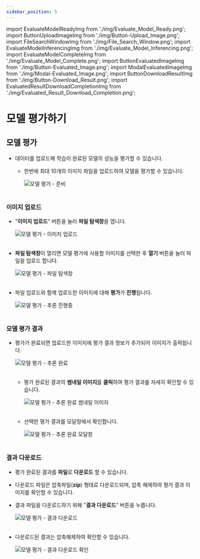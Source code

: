 ```yaml
---
sidebar_position: 5
---
```


import EvaluateModelReadyImg from './img/Evaluate_Model_Ready.png';
import ButtonUploadImageImg from './img/Button-Upload_Image.png';
import FileSearchWindowImg from './img/File_Search_Window.png';
import EvaluateModelInferencingImg from './img/Evaluate_Model_Inferencing.png';
import EvaluateModelCompleteImg from './img/Evaluate_Model_Complete.png';
import ButtonEvaluatedImageImg from './img/Button-Evaluated_Image.png';
import ModalEvaluatedImageImg from './img/Modal-Evaluated_Image.png';
import ButtonDownloadResultImg from './img/Button-Download_Result.png';
import EvaluatedResultDownloadCompletionImg from './img/Evaluated_Result_Download_Completion.png';

# 모델 평가하기

## 모델 평가
* 데이터를 업로드해 학습이 완료된 모델의 성능을 평가할 수 있습니다.
    * 한번에 최대 10개의 이미지 파일을 업로드하여 모델을 평가할 수 있습니다.

      <div style={{ textAlign: 'center' }}>
          <img src={EvaluateModelReadyImg} alt="모델 평가 - 준비" style={{ width: '100%' }} />
      </div>

      <br />

### 이미지 업로드
* "**이미지 업로드**" 버튼을 눌러 **파일 탐색창**을 엽니다.

  <div style={{ textAlign: 'center' }}>
    <img src={ButtonUploadImageImg} alt="모델 평가 - 이미지 업로드" style={{ width: '50%' }} />
  </div>

  <br />

* **파일 탐색창**이 열리면 모델 평가에 사용할 이미지를 선택한 후 **열기** 버튼을 눌러 파일을 업로드 합니다.

  <div style={{ textAlign: 'center' }}>
    <img src={FileSearchWindowImg} alt="모델 평가 - 파일 탐색창" style={{ width: '65%' }} />
  </div>

  <br />

* 파일 업로드와 함께 업로드한 이미지에 대해 **평가**가 **진행**됩니다. 

  <div style={{ textAlign: 'center' }}>
    <img src={EvaluateModelInferencingImg} alt="모델 평가 - 추론 진행중" style={{ width: '100%' }} />
  </div>

  <br />

### 모델 평가 결과
* 평가가 완료되면 업로드한 이미지에 평가 결과 정보가 추가되어 이미지가 출력됩니다.

  <div style={{ textAlign: 'center' }}>
    <img src={EvaluateModelCompleteImg} alt="모델 평가 - 추론 완료" style={{ width: '100%' }} />
  </div>

  <br />

    * 평가 완료된 결과의 **썸네일 이미지**를 **클릭**하여 평가 결과를 자세히 확인할 수 있습니다.

        <div style={{ textAlign: 'center' }}>
          <img src={ButtonEvaluatedImageImg} alt="모델 평가 - 추론 완료 썸네일 이미지" style={{ width: '25%' }} />
        </div>

        <br />

    * 선택한 평가 결과를 모달창에서 확인합니다.

        <div style={{ textAlign: 'center' }}>
          <img src={ModalEvaluatedImageImg} alt="모델 평가 - 추론 완료 모달창" style={{ width: '95%' }} />
        </div>

        <br />

### 결과 다운로드
* 평가 완료된 결과를 **파일**로 **다운로드** 할 수 있습니다.
* 다운로드 파일은 압축파일(**zip**) 형태로 다운로드되며, 압축 해제하여 평가 결과 이미지를 확인할 수 있습니다.

* 결과 파일을 다운로드하기 위해 "**결과 다운로드**" 버튼을 누릅니다.

  <div style={{ textAlign: 'center' }}>
    <img src={ButtonDownloadResultImg} alt="모델 평가 - 결과 다운로드" style={{ width: '25%' }} />
  </div>

  <br />

* 다운로드된 결과는 압축해제하여 확인할 수 있습니다.

  <div style={{ textAlign: 'center' }}>
    <img src={EvaluatedResultDownloadCompletionImg} alt="모델 평가 - 결과 다운로드 확인" style={{ width: '45%' }} />
  </div>

  <br />
